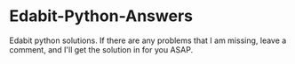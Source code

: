 # Edabit-Python-Answers
Edabit python solutions.
If there are any problems that I am missing, leave a comment, and I'll get the solution in for you ASAP.
